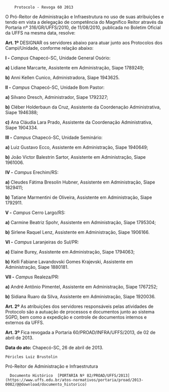         Protocolo - Revoga 60 2013  

O Pró-Reitor de Administração e Infraestrutura no uso de suas atribuições e tendo em vista a delegação de competência do Magnífico Reitor através da Portaria nº 316/GR/UFFS/2010, de 11/08/2010, publicada no Boletim Oficial da UFFS na mesma data, resolve:

 **Art. 1º** DESIGNAR os servidores abaixo para atuar junto aos Protocolos dos Campi/Unidade, conforme relação abaixo:

 **I -** *Campus* Chapecó-SC, Unidade General Osório:

 **a)** Lidiane Marcarte, Assistente em Administração, Siape 1789249;

 **b)** Anni Kellen Cunico, Administradora, Siape 1943625.

 **II -** *Campus* Chapecó-SC, Unidade Bom Pastor:

 **a)** Silvano Dresch, Administrador, Siape 1792327;

 **b)** Cléber Holderbaun da Cruz, Assistente da Coordenação Administrativa, Siape 1946388;

 **c)** Ana Cláudia Lara Prado, Assistente da Coordenação Administrativa, Siape 1904334.

 **III -** *Campus* Chapecó-SC, Unidade Seminário:

 **a)** Luiz Gustavo Ecco, Assistente em Administração, Siape 1940649;

 **b)** João Victor Balestrin Sartor, Assistente em Administração, Siape 1961006.

 **IV -** *Campus* Erechim/RS:

 **a)** Cleudes Fátima Bresolin Hubner, Assistente em Administração, Siape 1829411;

 **b)** Tatiane Marmentini de Oliveira, Assistente em Administração, Siape 1792911.

 **V -** *Campus* Cerro Largo/RS:

 **a)** Carmine Beatriz Spohr, Assistente em Administração, Siape 1795304;

 **b)** Sirlene Raquel Lenz, Assistente em Administração, Siape 1906166.

 **VI -** *Campus* Laranjeiras do Sul/PR:

 **a)** Elaine Burey, Assistente em Administração, Siape 1794063;

 **b)** Kelli Fabiane Lavandovski Gomes Krajevski, Assistente em Administração, Siape 1880181.

 **VII -** *Campus* Realeza/PR:

 **a)** André Antônio Pimentel, Assistente em Administração, Siape 1767252;

 **b)** Sidiana Ruaro da Silva, Assistente em Administração, Siape 1920036.

 **Art. 2º** As atribuições dos servidores responsáveis pelas atividades de Protocolo são a autuação de processos e documentos junto ao sistema SGPD, bem como a expedição e controle de documentos internos e externos da UFFS.

 **Art. 3º** Fica revogada a Portaria 60/PROAD/INFRA/UFFS/2013, de 02 de abril de 2013.

  

   **Data do ato:** Chapecó-SC, 26 de abril de 2013.   
 

    Péricles Luiz Brustolin   
 Pró-Reitor de Administração e Infraestrutura 

      Documento Histórico  [PORTARIA Nº 82/PROAD/UFFS/2013](https://www.uffs.edu.br/atos-normativos/portaria/proad/2013-0082/@@download/documento_historico)     
      